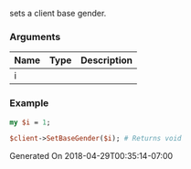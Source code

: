 sets a client base gender.
### Arguments
**Name**|**Type**|**Description**
:---|:---|:---
i||

### Example

```perl
my $i = 1;

$client->SetBaseGender($i); # Returns void
```


Generated On 2018-04-29T00:35:14-07:00
